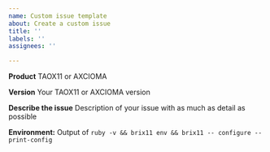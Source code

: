 ```yaml
---
name: Custom issue template
about: Create a custom issue
title: ''
labels: ''
assignees: ''

---
```


**Product**
TAOX11 or AXCIOMA

**Version**
Your TAOX11 or AXCIOMA version

**Describe the issue**
Description of your issue with as much as detail as possible

**Environment:**
Output of `ruby -v && brix11 env && brix11 -- configure --print-config`
